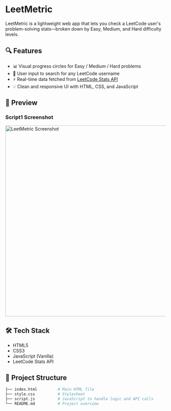 # LeetMetric

LeetMetric is a lightweight web app that lets you check a LeetCode user's problem-solving stats—broken down by Easy, Medium, and Hard difficulty levels.

## 🔍 Features

- 📊 Visual progress circles for Easy / Medium / Hard problems
- 🧑 User input to search for any LeetCode username
- ⚡ Real-time data fetched from [LeetCode Stats API](https://leetcode-stats-api.herokuapp.com/)
- 💡 Clean and responsive UI with HTML, CSS, and JavaScript

## 📸 Preview
<h3>Script1 Screenshot</h3>
<img src="./screnshots/script1_image/preview.png" alt="LeetMetric Screenshot" width="600"/>


## 🛠 Tech Stack

- HTML5
- CSS3
- JavaScript (Vanilla)
- LeetCode Stats API

## 📂 Project Structure

```bash
├── index.html         # Main HTML file
├── style.css          # Stylesheet
├── script.js          # JavaScript to handle logic and API calls
└── README.md          # Project overview
